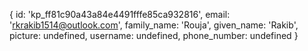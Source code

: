 {
  id: 'kp_ff81c90a43a84e4491fffe85ca932816',
  email: 'rkrakib1514@outlook.com',
  family_name: 'Rouja',
  given_name: 'Rakib',
  picture: undefined,
  username: undefined,
  phone_number: undefined
}